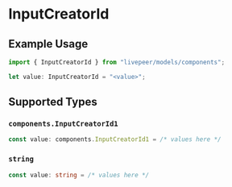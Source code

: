 # InputCreatorId

## Example Usage

```typescript
import { InputCreatorId } from "livepeer/models/components";

let value: InputCreatorId = "<value>";
```

## Supported Types

### `components.InputCreatorId1`

```typescript
const value: components.InputCreatorId1 = /* values here */
```

### `string`

```typescript
const value: string = /* values here */
```

